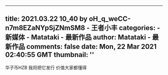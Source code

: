 
---
title: 2021.03.22 10_40 by oH_q_weCC-n7m8EZaNYpSjZNmSM8 - 王者小丰
categories: 
    - 新媒体
    - Matataki - 最新作品
author: Matataki - 最新作品
comments: false
date: Mon, 22 Mar 2021 02:40:55 GMT
thumbnail: ''
---

<div>   
华子币HZB 我将把它发行 价值大家都懂得  
</div>
            